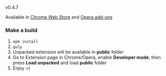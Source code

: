 v0.4.7

Available in [Chrome Web Store](https://chrome.google.com/webstore/detail/quasimodo/jpohldhhhjpclbldblabdhkgnjkicflm?hl=en-US) and [Opera add-ons](https://addons.opera.com/en/extensions/details/quasimodo/)

### Make a build
1. ```npm install```
2. ```gulp```
3. Unpacked extension will be available in **public** folder
4. Go to Extension page in Chrome/Opera, enable **Developer mode**, then press **Load unpacked** and load **public** folder
5. Enjoy =)
